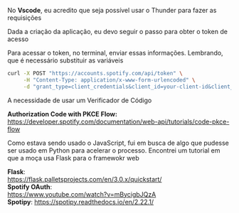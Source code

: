 No **Vscode**, eu acredito que seja possível usar o Thunder para fazer as requisições  

Dada a criação da aplicação, eu devo seguir o passo para obter o token de acesso  

Para acessar o token, no terminal, enviar essas informações. Lembrando, que é necessário substituir as variáveis
```bash
curl -X POST "https://accounts.spotify.com/api/token" \
     -H "Content-Type: application/x-www-form-urlencoded" \
     -d "grant_type=client_credentials&client_id=your-client-id&client_secret=your-client-secret"
```


A necessidade de usar um Verificador de Código  

**Authorization Code with PKCE Flow:**  
https://developer.spotify.com/documentation/web-api/tutorials/code-pkce-flow

Como estava sendo usado o JavaScript, fui em busca de algo que pudesse ser usado em Python para acelerar o processo. Encontrei um tutorial em que a moça usa Flask para o framewokr web  

**Flask**:  
https://flask.palletsprojects.com/en/3.0.x/quickstart/  
**Spotify OAuth**:  
https://www.youtube.com/watch?v=mBycigbJQzA  
**Spotipy**: https://spotipy.readthedocs.io/en/2.22.1/